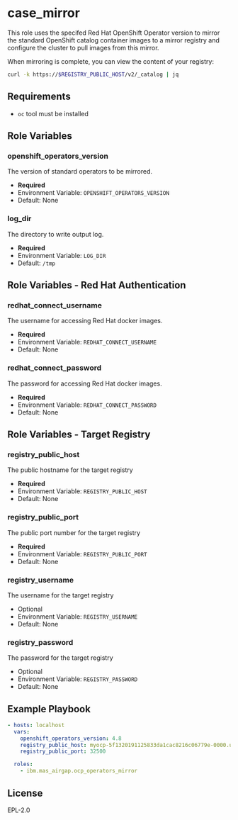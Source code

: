case_mirror
===========
This role uses the specifed Red Hat OpenShift Operator version to mirror the standard OpenShift catalog container images to a mirror registry and configure the cluster to pull images from this mirror.

When mirroring is complete, you can view the content of your registry:

```bash
curl -k https://$REGISTRY_PUBLIC_HOST/v2/_catalog | jq
```

Requirements
------------
- `oc` tool must be installed


Role Variables
--------------
### openshift_operators_version
The version of standard operators to be mirrored.

- **Required**
- Environment Variable: `OPENSHIFT_OPERATORS_VERSION`
- Default: None

### log_dir
The directory to write output log.

- **Required**
- Environment Variable: `LOG_DIR`
- Default: `/tmp`


Role Variables - Red Hat Authentication
---------------------------------------
### redhat_connect_username
The username for accessing Red Hat docker images.

- **Required**
- Environment Variable: `REDHAT_CONNECT_USERNAME`
- Default: None

### redhat_connect_password
The password for accessing Red Hat docker images.

- **Required**
- Environment Variable: `REDHAT_CONNECT_PASSWORD`
- Default: None


Role Variables - Target Registry
--------------------------------
### registry_public_host
The public hostname for the target registry

- **Required**
- Environment Variable: `REGISTRY_PUBLIC_HOST`
- Default: None

### registry_public_port
The public port number for the target registry

- **Required**
- Environment Variable: `REGISTRY_PUBLIC_PORT`
- Default: None

### registry_username
The username for the target registry

- Optional
- Environment Variable: `REGISTRY_USERNAME`
- Default: None

### registry_password
The password for the target registry

- Optional
- Environment Variable: `REGISTRY_PASSWORD`
- Default: None


Example Playbook
----------------

```yaml
- hosts: localhost
  vars:
    openshift_operators_version: 4.8
    registry_public_host: myocp-5f1320191125833da1cac8216c06779e-0000.us-south.containers.appdomain.cloud
    registry_public_port: 32500

  roles:
    - ibm.mas_airgap.ocp_operators_mirror
```


License
-------

EPL-2.0
